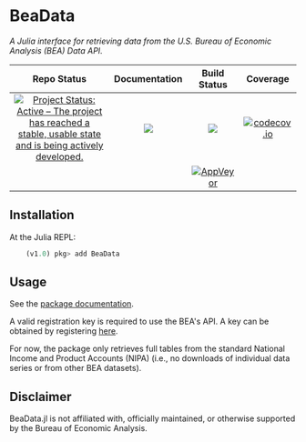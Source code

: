 # BeaData

*A Julia interface for retrieving data from the U.S. Bureau of Economic Analysis (BEA)
Data API.*

|**Repo Status**|**Documentation** | **Build Status** | **Coverage** |
|:-------------:|:----------------:|:----------------:|:------------:|
|[![Project Status: Active – The project has reached a stable, usable state and is being actively developed.][repo-img]][repo-url] | [![][docs-stable-img]][docs-stable-url] |  [![][travis-img]][travis-url] | [![codecov.io][codecov-img]][codecov-url] |
|||[![AppVeyor][appveyor-img]][appveyor-url]|||

## Installation

At the Julia REPL:

```julia
    (v1.0) pkg> add BeaData
```
## Usage

See the [package documentation][docs-stable-url].

A valid registration key is required to use the BEA's API. A key can be obtained by registering [here](http://www.bea.gov/API/signup/index.cfm).

For now, the package only retrieves full tables from the standard National
Income and Product Accounts (NIPA) (i.e., no downloads of individual data series or
    from other BEA datasets).

## Disclaimer
BeaData.jl is not affiliated with, officially maintained, or otherwise supported by the Bureau of Economic Analysis.

[docs-latest-img]: https://img.shields.io/badge/docs-latest-blue.svg
[docs-latest-url]: https://stephenbnicar.github.io/BeaData.jl/latest

[docs-stable-img]: https://img.shields.io/badge/docs-stable-blue.svg
[docs-stable-url]: https://stephenbnicar.github.io/BeaData.jl/stable

[travis-img]: https://travis-ci.org/stephenbnicar/BeaData.jl.svg?branch=master
[travis-url]: https://travis-ci.org/stephenbnicar/BeaData.jl

[appveyor-img]: https://ci.appveyor.com/api/projects/status/vs710r7oqax2b25m/branch/master?svg=true
[appveyor-url]: https://ci.appveyor.com/project/stephenbnicar/beadata-jl/branch/master

[codecov-img]: http://codecov.io/github/stephenbnicar/BeaData.jl/coverage.svg?branch=master
[codecov-url]: http://codecov.io/github/stephenbnicar/BeaData.jl?branch=master

[repo-img]: http://www.repostatus.org/badges/latest/active.svg
[repo-url]: http://www.repostatus.org/#active
